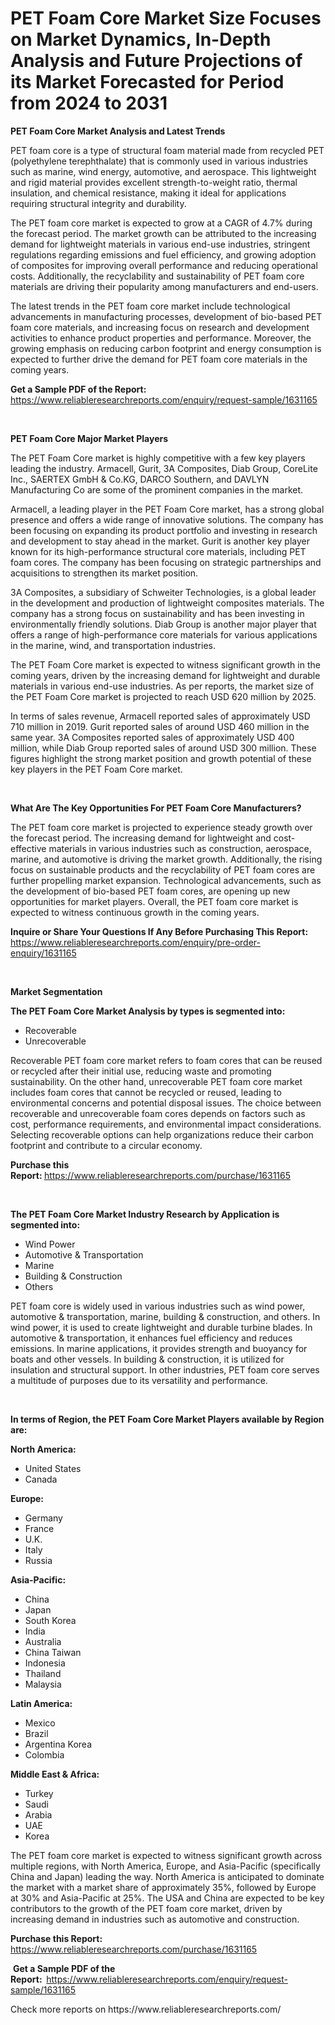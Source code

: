 <p><h1>PET Foam Core Market Size Focuses on Market Dynamics, In-Depth Analysis and Future Projections of its Market Forecasted for Period from 2024 to 2031</h1></p><p><strong>PET Foam Core Market Analysis and Latest Trends</strong></p>
<p><p>PET foam core is a type of structural foam material made from recycled PET (polyethylene terephthalate) that is commonly used in various industries such as marine, wind energy, automotive, and aerospace. This lightweight and rigid material provides excellent strength-to-weight ratio, thermal insulation, and chemical resistance, making it ideal for applications requiring structural integrity and durability.</p><p>The PET foam core market is expected to grow at a CAGR of 4.7% during the forecast period. The market growth can be attributed to the increasing demand for lightweight materials in various end-use industries, stringent regulations regarding emissions and fuel efficiency, and growing adoption of composites for improving overall performance and reducing operational costs. Additionally, the recyclability and sustainability of PET foam core materials are driving their popularity among manufacturers and end-users.</p><p>The latest trends in the PET foam core market include technological advancements in manufacturing processes, development of bio-based PET foam core materials, and increasing focus on research and development activities to enhance product properties and performance. Moreover, the growing emphasis on reducing carbon footprint and energy consumption is expected to further drive the demand for PET foam core materials in the coming years.</p></p>
<p><strong>Get a Sample PDF of the Report:&nbsp;</strong> <a href="https://www.reliableresearchreports.com/enquiry/request-sample/1631165">https://www.reliableresearchreports.com/enquiry/request-sample/1631165</a></p>
<p>&nbsp;</p>
<p><strong>PET Foam Core Major Market Players</strong></p>
<p><p>The PET Foam Core market is highly competitive with a few key players leading the industry. Armacell, Gurit, 3A Composites, Diab Group, CoreLite Inc., SAERTEX GmbH & Co.KG, DARCO Southern, and DAVLYN Manufacturing Co are some of the prominent companies in the market.</p><p>Armacell, a leading player in the PET Foam Core market, has a strong global presence and offers a wide range of innovative solutions. The company has been focusing on expanding its product portfolio and investing in research and development to stay ahead in the market. Gurit is another key player known for its high-performance structural core materials, including PET foam cores. The company has been focusing on strategic partnerships and acquisitions to strengthen its market position.</p><p>3A Composites, a subsidiary of Schweiter Technologies, is a global leader in the development and production of lightweight composites materials. The company has a strong focus on sustainability and has been investing in environmentally friendly solutions. Diab Group is another major player that offers a range of high-performance core materials for various applications in the marine, wind, and transportation industries.</p><p>The PET Foam Core market is expected to witness significant growth in the coming years, driven by the increasing demand for lightweight and durable materials in various end-use industries. As per reports, the market size of the PET Foam Core market is projected to reach USD 620 million by 2025.</p><p>In terms of sales revenue, Armacell reported sales of approximately USD 710 million in 2019. Gurit reported sales of around USD 460 million in the same year. 3A Composites reported sales of approximately USD 400 million, while Diab Group reported sales of around USD 300 million. These figures highlight the strong market position and growth potential of these key players in the PET Foam Core market.</p></p>
<p>&nbsp;</p>
<p><strong>What Are The Key Opportunities For PET Foam Core Manufacturers?</strong></p>
<p><p>The PET foam core market is projected to experience steady growth over the forecast period. The increasing demand for lightweight and cost-effective materials in various industries such as construction, aerospace, marine, and automotive is driving the market growth. Additionally, the rising focus on sustainable products and the recyclability of PET foam cores are further propelling market expansion. Technological advancements, such as the development of bio-based PET foam cores, are opening up new opportunities for market players. Overall, the PET foam core market is expected to witness continuous growth in the coming years.</p></p>
<p><strong>Inquire or Share Your Questions If Any Before Purchasing This Report:</strong> <a href="https://www.reliableresearchreports.com/enquiry/pre-order-enquiry/1631165">https://www.reliableresearchreports.com/enquiry/pre-order-enquiry/1631165</a></p>
<p>&nbsp;</p>
<p><strong>Market Segmentation</strong></p>
<p><strong>The PET Foam Core Market Analysis by types is segmented into:</strong></p>
<p><ul><li>Recoverable</li><li>Unrecoverable</li></ul></p>
<p><p>Recoverable PET foam core market refers to foam cores that can be reused or recycled after their initial use, reducing waste and promoting sustainability. On the other hand, unrecoverable PET foam core market includes foam cores that cannot be recycled or reused, leading to environmental concerns and potential disposal issues. The choice between recoverable and unrecoverable foam cores depends on factors such as cost, performance requirements, and environmental impact considerations. Selecting recoverable options can help organizations reduce their carbon footprint and contribute to a circular economy.</p></p>
<p><strong>Purchase this Report:&nbsp;</strong><a href="https://www.reliableresearchreports.com/purchase/1631165">https://www.reliableresearchreports.com/purchase/1631165</a></p>
<p>&nbsp;</p>
<p><strong>The PET Foam Core Market Industry Research by Application is segmented into:</strong></p>
<p><ul><li>Wind Power</li><li>Automotive & Transportation</li><li>Marine</li><li>Building & Construction</li><li>Others</li></ul></p>
<p><p>PET foam core is widely used in various industries such as wind power, automotive & transportation, marine, building & construction, and others. In wind power, it is used to create lightweight and durable turbine blades. In automotive & transportation, it enhances fuel efficiency and reduces emissions. In marine applications, it provides strength and buoyancy for boats and other vessels. In building & construction, it is utilized for insulation and structural support. In other industries, PET foam core serves a multitude of purposes due to its versatility and performance.</p></p>
<p>&nbsp;</p>
<p><strong>In terms of Region, the PET Foam Core Market Players available by Region are:</strong></p>
<p>
    <p> <strong> North America: </strong>
        <ul>
            <li>United States</li>
            <li>Canada</li>
        </ul>
        </p> 
    <p> <strong> Europe: </strong>
        <ul>
            <li>Germany</li>
            <li>France</li>
            <li>U.K.</li>
            <li>Italy</li>
            <li>Russia</li>
        </ul>
        </p> 
    <p> <strong> Asia-Pacific: </strong>
        <ul>
            <li>China</li>
            <li>Japan</li>
            <li>South Korea</li>
            <li>India</li>
            <li>Australia</li>
            <li>China Taiwan</li>
            <li>Indonesia</li>
            <li>Thailand</li>
            <li>Malaysia</li>
        </ul>
        </p> 
    <p> <strong> Latin America: </strong>
        <ul>
            <li>Mexico</li>
            <li>Brazil</li>
            <li>Argentina Korea</li>
            <li>Colombia</li>
        </ul>
        </p> 
    <p> <strong> Middle East & Africa: </strong>
        <ul>
            <li>Turkey</li>
            <li>Saudi</li>
            <li>Arabia</li>
            <li>UAE</li>
            <li>Korea</li>
        </ul>
    </p>
    </p>
<p><p>The PET foam core market is expected to witness significant growth across multiple regions, with North America, Europe, and Asia-Pacific (specifically China and Japan) leading the way. North America is anticipated to dominate the market with a market share of approximately 35%, followed by Europe at 30% and Asia-Pacific at 25%. The USA and China are expected to be key contributors to the growth of the PET foam core market, driven by increasing demand in industries such as automotive and construction.</p></p>
<p><strong>Purchase this Report: </strong><a href="https://www.reliableresearchreports.com/purchase/1631165">https://www.reliableresearchreports.com/purchase/1631165</a></p>
<p>&nbsp;<strong>Get a Sample PDF of the Report:&nbsp;&nbsp;</strong><a href="https://www.reliableresearchreports.com/enquiry/request-sample/1631165">https://www.reliableresearchreports.com/enquiry/request-sample/1631165</a></p>
<p><strong></strong></p>
<p>Check more reports on https://www.reliableresearchreports.com/</p>